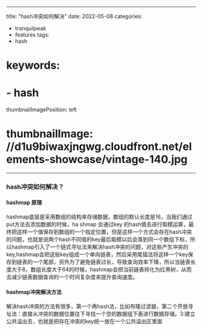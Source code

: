 
---
title: "hash冲突如何解决"
date: 2022-05-08
categories:
- tranquilpeak
- features
tags:
- hash
# keywords:
# - hash

thumbnailImagePosition: left
# thumbnailImage: //d1u9biwaxjngwg.cloudfront.net/elements-showcase/vintage-140.jpg
---

<!--more-->


### hash冲突如何解决？

#### hashmap 原理

hashmap底层是采用数组的结构来存储数据，数组的默认长度是16，当我们通过put方法去添加数据的时候，ha shmap 会通过key 的hash值去进行取模运算，最终把这样一个值保存到数组的一个指定位置，但是这样一个方式会存在hash冲突的问题，也就是说两个hash不同值的key最后取模以后会落到同一个数组下标，所以hashmap引入了一个链式寻址法来解决hash冲突的问题，对这些产生冲突的key,hashmap会把这些key组成一个单向链表，然后采用尾插法将这样一个key保存到链表的一个尾部，另外为了避免链表过长，导致查询效率下降，所以当链表长度大于8，数组长度大于64的时候，hashmap会把当前链表转化为红黑树，从而去减少链表数据查询的一个时间复杂度来提升查询速度。

#### hashmap冲突解决方法

解决hash冲突的方法有很多，第一个再hash法，比如布隆过滤器，第二个开放寻址法：直接从冲突的数据位置往下寻找一个空的数据组下表进行数据存储。3:建立公共溢出去，也就是把存在冲突的key统一放在一个公共溢出区里面